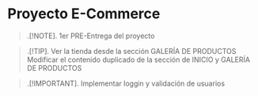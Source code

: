 # Proyecto E-Commerce

> .[!NOTE].
> 1er PRE-Entrega del proyecto

> .[!TIP].
> Ver la tienda desde la sección GALERÍA DE PRODUCTOS
> Modificar el contenido duplicado de la sección de INICIO y GALERÍA DE PRODUCTOS

> .[!IMPORTANT].
> Implementar loggin y validación de usuarios

